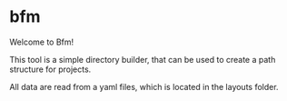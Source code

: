 # bfm

Welcome to Bfm!

This tool is a simple directory builder, that can be used to create a path structure for projects.

All data are read from a yaml files, which is located in the layouts folder.